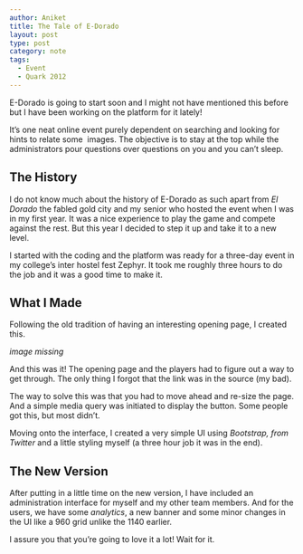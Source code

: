 ```yaml
---
author: Aniket
title: The Tale of E-Dorado
layout: post
type: post
category: note
tags:
  - Event
  - Quark 2012
---
```

E-Dorado is going to start soon and I might not have mentioned this before but I have been working on the platform for it lately!

It’s one neat online event purely dependent on searching and looking for hints to relate some  images. The objective is to stay at the top while the administrators pour questions over questions on you and you can’t sleep.

## The History

I do not know much about the history of E-Dorado as such apart from *El Dorado* the fabled gold city and my senior who hosted the event when I was in my first year. It was a nice experience to play the game and compete against the rest. But this year I decided to step it up and take it to a new level.

I started with the coding and the platform was ready for a three-day event in my college’s inter hostel fest Zephyr. It took me roughly three hours to do the job and it was a good time to make it.

## What I Made

Following the old tradition of having an interesting opening page, I created this.

_image missing_

And this was it! The opening page and the players had to figure out a way to get through. The only thing I forgot that the link was in the source (my bad).

The way to solve this was that you had to move ahead and re-size the page. And a simple media query was initiated to display the button. Some people got this, but most didn’t.

Moving onto the interface, I created a very simple UI using *Bootstrap, from Twitter* and a little styling myself (a three hour job it was in the end).

## The New Version

After putting in a little time on the new version, I have included an administration interface for myself and my other team members. And for the users, we have some *analytics*, a new banner and some minor changes in the UI like a 960 grid unlike the 1140 earlier.

I assure you that you’re going to love it a lot! Wait for it.